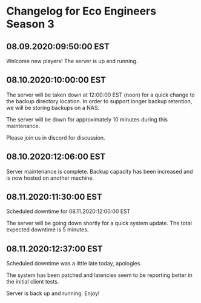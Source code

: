 # Changelog for Eco Engineers Season 3

## 08.09.2020:09:50:00 EST

Welcome new players! The server is up and running.

## 08.10.2020:10:00:00 EST

The server will be taken down at 12:00:00 EST (noon) for a quick change to the backup directory location. In order to support longer backup retention, we will be storing backups on a NAS.

The server will be down for approximately 10 minutes during this maintenance.

Please join us in discord for discussion.

## 08.10.2020:12:06:00 EST

Server maintenance is complete. Backup capacity has been increased and is now hosted on another machine.

## 08.11.2020:11:30:00 EST

Scheduled downtime for 08.11.2020:12:00:00 EST

The server will be going down shortly for a quick system update. The total expected downtime is 5 minutes.

## 08.11.2020:12:37:00 EST

Scheduled downtime was a little late today, apologies.

The system has been patched and latencies seem to be reporting better in the initial client tests.

Server is back up and running. Enjoy!
